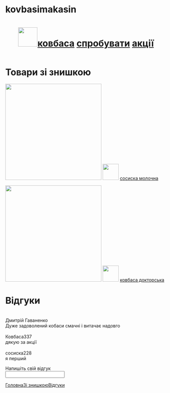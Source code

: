 # kovbasimakasin
<html>
<link rel="stylesheet"
    href="style.css">
  <div><header id="golovna"><h1>
    <img src="https://i.pinimg.com/564x/47/fc/7d/47fc7d76b0dc9b5c67a9d18e2cb26ead.jpg" width="60px" height="60px"><a class="c" href="https://dgcool888.github.io/kovbasi/">ковбаса</a> <a class="c" href="https://dgcool888.github.io/vv/">спробувати</a> <a class="c" href="https://dgcool888.github.io/akcii/">акції</a></h1>
</header></div>
<main>
  <h1><b>Товари зі знишкою</b></h1>
  <p class="molochka">
    <img src="https://calorizator.ru/sites/default/files/imagecache/product_512/product/sausage-16.jpg" width="300">
    <img src="https://i.pinimg.com/564x/58/91/5d/58915db3f5da19056d2f0d1260cc82f1.jpg" width="50" height="50">
    <a id="znishka" href="">сосиска молочна</a></p>
    <p class="molochka">
      <img src="https://images.prom.ua/2354493538_naturalnaya-doktorskaya-kolbasa.jpg" width="300">
       <img  src="https://i.pinimg.com/564x/58/91/5d/58915db3f5da19056d2f0d1260cc82f1.jpg" width="50px" height="50px">
    <a href="">ковбаса докторська</a></p>
</main>
<footer>
<h1><b>Відгуки</b></h1><br>
<section>
Дмитрій Гаваненко<br>
Дуже задоволений кобаси смачні і витачає надовго</section><br>
<section id="otbrosi">Ковбаса337<br>
дякую за акції</section><br>
<section>сосиска228<br>
я перший</section>

  Напишіть свій відгук<br>
  <input value="">
<nav>
  <a class="golovni" href="#golovna">Головна</a><a class="znishka" href="#znishka">Зі знишкою</a><a class="ot" href="#otbrosi">Відгуки</a>
</nav>
</footer>
</html>
